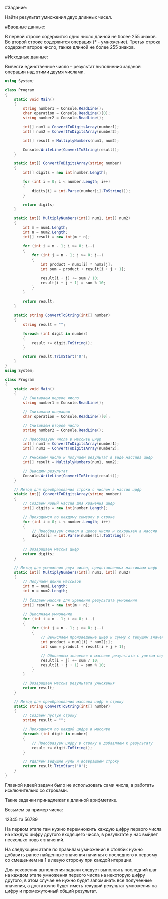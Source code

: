 #Задание:

Найти результат умножения двух длинных чисел.

#Вводные данные:

В первой строке содержится одно число длиной не более 255 знаков. Во второй строке содержится операция (* - умножение). Третья строка содержит второе число, также длиной не более 255 знаков.

#Исходные данные:

Вывести единственное число – результат выполнения заданой операции над этими двумя числами.

```csharp
using System;

class Program
{
    static void Main()
    {
        string number1 = Console.ReadLine();
        char operation = Console.ReadLine()[0];
        string number2 = Console.ReadLine();

        int[] num1 = ConvertToDigitsArray(number1);
        int[] num2 = ConvertToDigitsArray(number2);

        int[] result = MultiplyNumbers(num1, num2);

        Console.WriteLine(ConvertToString(result));
    }

    static int[] ConvertToDigitsArray(string number)
    {
        int[] digits = new int[number.Length];

        for (int i = 0; i < number.Length; i++)
        {
            digits[i] = int.Parse(number[i].ToString());
        }

        return digits;
    }

    static int[] MultiplyNumbers(int[] num1, int[] num2)
    {
        int m = num1.Length;
        int n = num2.Length;
        int[] result = new int[m + n];

        for (int i = m - 1; i >= 0; i--)
        {
            for (int j = n - 1; j >= 0; j--)
            {
                int product = num1[i] * num2[j];
                int sum = product + result[i + j + 1];

                result[i + j] += sum / 10;
                result[i + j + 1] = sum % 10;
            }
        }

        return result;
    }

    static string ConvertToString(int[] number)
    {
        string result = "";

        foreach (int digit in number)
        {
            result += digit.ToString();
        }

        return result.TrimStart('0');
    }
}
using System;

class Program
{
    static void Main()
    {
        // Считываем первое число
        string number1 = Console.ReadLine();

        // Считываем операцию
        char operation = Console.ReadLine()[0];

        // Считываем второе число
        string number2 = Console.ReadLine();

        // Преобразуем числа в массивы цифр
        int[] num1 = ConvertToDigitsArray(number1);
        int[] num2 = ConvertToDigitsArray(number2);

        // Умножаем числа и получаем результат в виде массива цифр
        int[] result = MultiplyNumbers(num1, num2);

        // Выводим результат
        Console.WriteLine(ConvertToString(result));
    }

    // Метод для преобразования строки с числом в массив цифр
    static int[] ConvertToDigitsArray(string number)
    {
        // Создаем новый массив для хранения цифр
        int[] digits = new int[number.Length];

        // Проходимся по каждому символу в строке
        for (int i = 0; i < number.Length; i++)
        {
            // Преобразуем символ в целое число и сохраняем в массив
            digits[i] = int.Parse(number[i].ToString());
        }

        // Возвращаем массив цифр
        return digits;
    }

    // Метод для умножения двух чисел, представленных массивами цифр
    static int[] MultiplyNumbers(int[] num1, int[] num2)
    {
        // Получаем длины массивов
        int m = num1.Length;
        int n = num2.Length;

        // Создаем массив для хранения результата умножения
        int[] result = new int[m + n];

        // Выполняем умножение
        for (int i = m - 1; i >= 0; i--)
        {
            for (int j = n - 1; j >= 0; j--)
            {
                // Вычисляем произведение цифр и сумму с текущим значением результата
                int product = num1[i] * num2[j];
                int sum = product + result[i + j + 1];

                // Обновляем значения в массиве результата с учетом переносов
                result[i + j] += sum / 10;
                result[i + j + 1] = sum % 10;
            }
        }

        // Возвращаем массив результата умножения
        return result;
    }

    // Метод для преобразования массива цифр в строку
    static string ConvertToString(int[] number)
    {
        // Создаем пустую строку
        string result = "";

        // Проходимся по каждой цифре в массиве
        foreach (int digit in number)
        {
            // Преобразуем цифру в строку и добавляем к результату
            result += digit.ToString();
        }

        // Удаляем ведущие нули и возвращаем строку
        return result.TrimStart('0');
    }
}
```
Главной идеей задачи было не использовать сами числа, а работать исключительно со строками.

Такие задачки принадлежат к длинной арифметике.

Возьмем за пример числа:

12345 та 56789

На первом этапе там нужно перемножить каждую цифру первого числа на каждую цифру другого входящего числа, в результате у нас выйдет несколько новых значений.



На следующем этапе по правилам умножения в столбик нужно добавить ранее найденные значения начиная с последнего к первому со смещением на 1 в левую сторону при каждой итерации.


Для ускорения выполнения задачи следует выполнять последний шаг на каждом этапе умножения первого числа на некоторую цифру другого, в этом случае не нужно будет запоминать все полученные значения, а достаточно будет иметь текущий результат умножения на цифру и промежуточный общий результат.